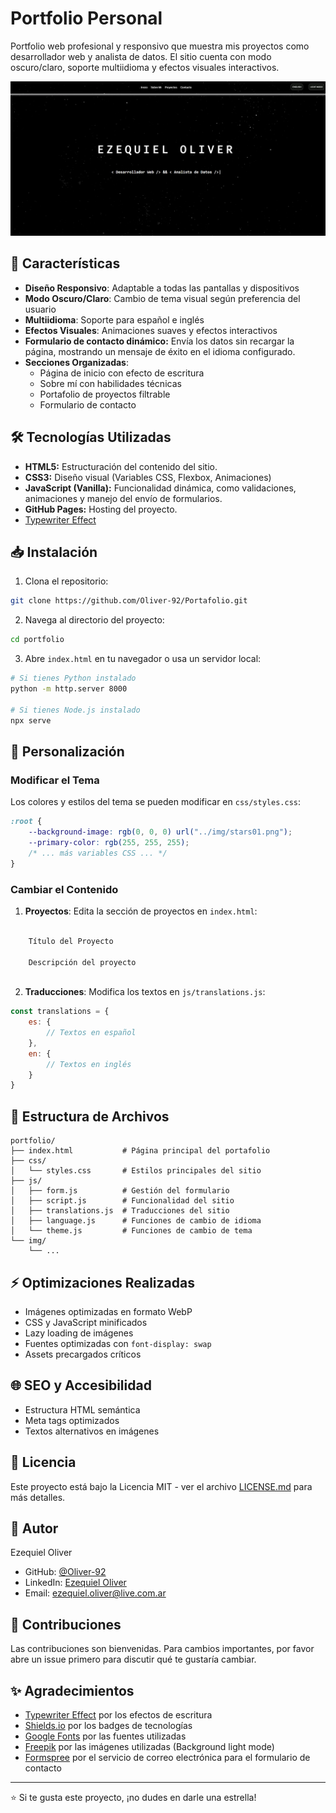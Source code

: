 # Portfolio Personal

Portfolio web profesional y responsivo que muestra mis proyectos como desarrollador web y analista de datos. El sitio cuenta con modo oscuro/claro, soporte multiidioma y efectos visuales interactivos.

![Portfolio Preview](./img/Portafolio.webp)

## 🚀 Características

- **Diseño Responsivo**: Adaptable a todas las pantallas y dispositivos
- **Modo Oscuro/Claro**: Cambio de tema visual según preferencia del usuario
- **Multiidioma**: Soporte para español e inglés
- **Efectos Visuales**: Animaciones suaves y efectos interactivos
- **Formulario de contacto dinámico:** Envía los datos sin recargar la página, mostrando un mensaje de éxito en el idioma configurado.
- **Secciones Organizadas**: 
  - Página de inicio con efecto de escritura
  - Sobre mí con habilidades técnicas
  - Portafolio de proyectos filtrable
  - Formulario de contacto

## 🛠️ Tecnologías Utilizadas

- **HTML5:** Estructuración del contenido del sitio.
- **CSS3:** Diseño visual (Variables CSS, Flexbox, Animaciones)
- **JavaScript (Vanilla):** Funcionalidad dinámica, como validaciones, animaciones y manejo del envío de formularios.
- **GitHub Pages:** Hosting del proyecto.
- [Typewriter Effect](https://github.com/tameemsafi/typewriterjs)

## 📥 Instalación

1. Clona el repositorio:
```bash
git clone https://github.com/Oliver-92/Portafolio.git
```

2. Navega al directorio del proyecto:
```bash
cd portfolio
```

3. Abre `index.html` en tu navegador o usa un servidor local:
```bash
# Si tienes Python instalado
python -m http.server 8000

# Si tienes Node.js instalado
npx serve
```

## 🎨 Personalización

### Modificar el Tema

Los colores y estilos del tema se pueden modificar en `css/styles.css`:

```css
:root {
    --background-image: rgb(0, 0, 0) url("../img/stars01.png");
    --primary-color: rgb(255, 255, 255);
    /* ... más variables CSS ... */
}
```

### Cambiar el Contenido

1. **Proyectos**: Edita la sección de proyectos en `index.html`:
```html

    Título del Proyecto
    
    Descripción del proyecto
    

```

2. **Traducciones**: Modifica los textos en `js/translations.js`:
```javascript
const translations = {
    es: {
        // Textos en español
    },
    en: {
        // Textos en inglés
    }
}
```

## 📱 Estructura de Archivos

```
portfolio/
├── index.html           # Página principal del portafolio
├── css/
│   └── styles.css       # Estilos principales del sitio
├── js/
│   ├── form.js          # Gestión del formulario
│   ├── script.js        # Funcionalidad del sitio
│   ├── translations.js  # Traducciones del sitio
│   ├── language.js      # Funciones de cambio de idioma
│   └── theme.js         # Funciones de cambio de tema
└── img/
    └── ...
```

## ⚡ Optimizaciones Realizadas

- Imágenes optimizadas en formato WebP
- CSS y JavaScript minificados
- Lazy loading de imágenes
- Fuentes optimizadas con `font-display: swap`
- Assets precargados críticos

## 🌐 SEO y Accesibilidad

- Estructura HTML semántica
- Meta tags optimizados
- Textos alternativos en imágenes

## 📄 Licencia

Este proyecto está bajo la Licencia MIT - ver el archivo [LICENSE.md](LICENSE.md) para más detalles.

## 👤 Autor

Ezequiel Oliver
- GitHub: [@Oliver-92](https://github.com/Oliver-92)
- LinkedIn: [Ezequiel Oliver](https://www.linkedin.com/in/ezequiel-oliver/)
- Email: ezequiel.oliver@live.com.ar

## 🤝 Contribuciones

Las contribuciones son bienvenidas. Para cambios importantes, por favor abre un issue primero para discutir qué te gustaría cambiar.

## ✨ Agradecimientos

- [Typewriter Effect](https://github.com/tameemsafi/typewriterjs) por los efectos de escritura
- [Shields.io](https://shields.io/) por los badges de tecnologías
- [Google Fonts](https://fonts.google.com/) por las fuentes utilizadas
- [Freepik](https://www.freepik.es/) por las imágenes utilizadas (Background light mode)
- [Formspree](https://formspree.io/) por el servicio de correo electrónica para el formulario de contacto

---
⭐️ Si te gusta este proyecto, ¡no dudes en darle una estrella!

